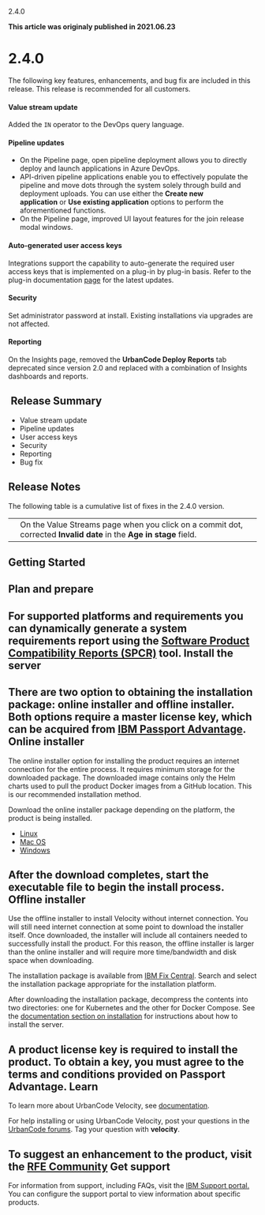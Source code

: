 





2.4.0

**This article was originaly published in 2021.06.23**


2.4.0
=====




The following key features, enhancements, and bug fix are included in this release. This release is recommended for all customers.
#### Value stream update


Added the `IN` operator to the DevOps query language.
#### Pipeline updates


* On the Pipeline page, open pipeline deployment allows you to directly deploy and launch applications in Azure DevOps.
* API-driven pipeline applications enable you to effectively populate the pipeline and move dots through the system solely through build and deployment uploads. You can use either the **Create new application** or **Use existing application** options to perform the aforementioned functions.
* On the Pipeline page, improved UI layout features for the join release modal windows.


#### Auto-generated user access keys


Integrations support the capability to auto-generate the required user access keys that is implemented on a plug-in by plug-in basis. Refer to the plug-in documentation [page](https://urbancode.github.io/IBM-UCx-PLUGIN-DOCS) for the latest updates.
#### Security


Set administrator password at install. Existing installations via upgrades are not affected.
#### Reporting


On the Insights page, removed the **UrbanCode Deploy Reports** tab deprecated since version 2.0 and replaced with a combination of Insights dashboards and reports.

 Release Summary
---------------

  
* Value stream update
* Pipeline updates
* User access keys
* Security
* Reporting
* Bug fix

Release Notes
-------------

  


The following table is a cumulative list of fixes in the 2.4.0 version.


|  |  |
| --- | --- |
|  | On the Value Streams page when you click on a commit dot, corrected **Invalid date** in the **Age in stage** field. |

Getting Started
---------------

  
Plan and prepare
----------------


For supported platforms and requirements you can dynamically generate a system requirements report using the [Software Product Compatibility Reports (SPCR)](https://www.ibm.com/software/reports/compatibility/clarity/index.html) tool.
Install the server
------------------


There are two option to obtaining the installation package: online installer and offline installer. Both options require a master license key, which can be acquired from [IBM Passport Advantage](https://www.ibm.com/software/passportadvantage/).
Online installer
----------------


The online installer option for installing the product requires an internet connection for the entire process. It requires minimum storage for the downloaded package. The downloaded image contains only the Helm charts used to pull the product Docker images from a GitHub location. This is our recommended installation method.

Download the online installer package depending on the platform, the product is being installed.
* [Linux](https://www.urbancode.com/uc-downloads/Velocity/latest/velocity-ibm-install-latest-linux)
* [Mac OS](https://www.urbancode.com/uc-downloads/Velocity/latest/velocity-ibm-install-latest-macos)
* [Windows](https://www.urbancode.com/uc-downloads/Velocity/latest/velocity-ibm-install-latest-win.exe)


After the download completes, start the executable file to begin the install process.
Offline installer
-----------------


Use the offline installer to install Velocity without internet connection. You will still need internet connection at some point to download the installer itself. Once downloaded, the installer will include all containers needed to successfully install the product. For this reason, the offline installer is larger than the online installer and will require more time/bandwidth and disk space when downloading.

The installation package is available from [IBM Fix Central](https://www-945.ibm.com/support/fixcentral/swg/selectFixes?parent=ibm%7ERational&product=ibm/Rational/IBM+UrbanCode+Velocity&release=All&platform=All&function=all). Search and select the installation package appropriate for the installation platform.

After downloading the installation package, decompress the contents into two directories: one for Kubernetes and the other for Docker Compose. See the [documentation section on installation](https://www.ibm.com/support/knowledgecenter/SSCKX6_2.3.x/com.ibm.uvelocity.doc/topics/c_install_se_roadmap.html) for instructions about how to install the server.

A product license key is required to install the product. To obtain a key, you must agree to the terms and conditions provided on Passport Advantage.
Learn
-----


To learn more about UrbanCode Velocity, see [documentation](https://www.ibm.com/support/knowledgecenter/SSCKX6).

For help installing or using UrbanCode Velocity, post your questions in the [UrbanCode forums](https://community.ibm.com/community/user/middleware/communities/community-home?CommunityKey=9adfe6b6-2e23-4895-8b27-38b93b5e152c). Tag your question with **velocity**.

To suggest an enhancement to the product, visit the [RFE Community](https://www.ibm.com/developerworks/rfe/)
Get support
-----------


For information from support, including FAQs, visit the [IBM Support portal.](https://www.ibm.com/support/home) You can configure the support portal to view information about specific products.




